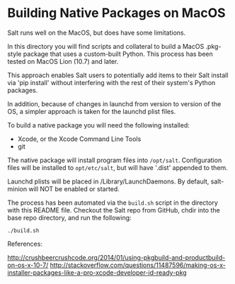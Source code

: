 Building Native Packages on MacOS
=================================

Salt runs well on the MacOS, but does have some limitations.

In this directory you will find scripts and collateral to build a MacOS
.pkg-style package that uses a custom-built Python.  This process has been
tested on MacOS Lion (10.7) and later.

This approach enables Salt users to potentially add items to their Salt install
via 'pip install' without interfering with the rest of their system's Python
packages.

In addition, because of changes in launchd from version to version of the OS, a
simpler approach is taken for the launchd plist files.

To build a native package you will need the following installed:

- Xcode, or the Xcode Command Line Tools
- git

The native package will install program files into ``/opt/salt``. Configuration
files will be installed to ``opt/etc/salt``, but will have '.dist' appended to
them.

Launchd plists will be placed in /Library/LaunchDaemons. By default, salt-minion
will NOT be enabled or started.

The process has been automated via the ``build.sh`` script in the directory with
this README file.  Checkout the Salt repo from GitHub, chdir into the base repo
directory, and run the following:

    ./build.sh


References:

http://crushbeercrushcode.org/2014/01/using-pkgbuild-and-productbuild-on-os-x-10-7/
http://stackoverflow.com/questions/11487596/making-os-x-installer-packages-like-a-pro-xcode-developer-id-ready-pkg
